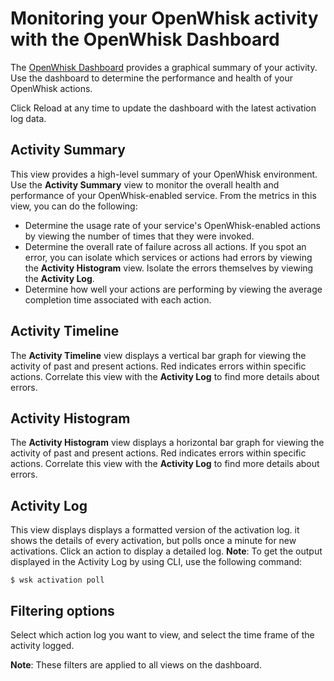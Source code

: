 
# Monitoring your OpenWhisk activity with the OpenWhisk Dashboard

The [OpenWhisk Dashboard](https://{DomainName}/whisk/dashboard/) provides a graphical summary of your activity. Use the dashboard to determine the performance and health of your OpenWhisk actions. 

Click Reload at any time to update the dashboard with the latest activation log data.

## Activity Summary

This view provides a high-level summary of your OpenWhisk environment. Use the **Activity Summary** view to monitor the overall health and performance of your OpenWhisk-enabled service. From the metrics in this view, you can do the following:
* Determine the usage rate of your service's OpenWhisk-enabled actions by viewing the number of times that they were invoked.
* Determine the overall rate of failure across all actions. If you spot an error, you can isolate which services or actions had errors by viewing the **Activity Histogram** view. Isolate the errors themselves by viewing the **Activity Log**.
* Determine how well your actions are performing by viewing the average completion time associated with each action. 

<!-- For tips on improving performance, see troubleshooting? -->

## Activity Timeline

The **Activity Timeline** view displays a vertical bar graph for viewing the activity of past and present actions. Red indicates errors within specific actions. Correlate this view with the **Activity Log** to find more details about errors.

## Activity Histogram

The **Activity Histogram** view displays a horizontal bar graph for viewing the activity of past and present actions. Red indicates errors within specific actions. Correlate this view with the **Activity Log** to find more details about errors.

## Activity Log

This view displays displays a formatted version of the activation log. it shows the details of every activation, but polls once a minute for new activations. Click an action to display a detailed log. 
**Note**: To get the output displayed in the Activity Log by using CLI, use the following command: 

  ```
  $ wsk activation poll
  ```

## Filtering options

Select which action log you want to view, and select the time frame of the activity logged. 

**Note**: These filters are applied to all views on the dashboard.
